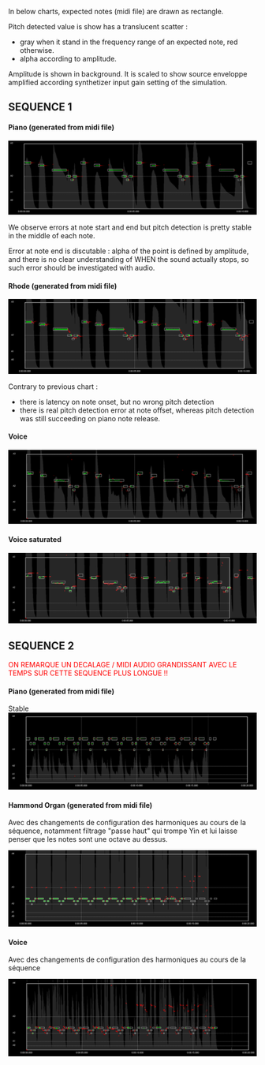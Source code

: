 In below charts, expected notes (midi file) are drawn as rectangle.

Pitch detected value is show has a translucent scatter :
* gray when it stand in the frequency range of an expected note, red otherwise.
* alpha according to amplitude.

Amplitude is shown in background. It is scaled to show source enveloppe amplified according synthetizer input gain setting of the simulation.

## SEQUENCE 1

#### Piano (generated from midi file)

<img src="images/benchmarks/sequence/bass/benchmark-sequence-piano.png"/>

We observe errors at note start and end but pitch detection is pretty stable in the middle of each note.

Error at note end is discutable : alpha of the point is defined by amplitude, and there is no clear understanding of WHEN the sound actually stops, so such error should be investigated with audio.


#### Rhode (generated from midi file)

<img src="images/benchmarks/sequence/bass/benchmark-sequence-rhode.png"/>

Contrary to previous chart :
* there is latency on note onset, but no wrong pitch detection
* there is real pitch detection error at note offset, whereas pitch detection was still succeeding on piano note release.

#### Voice

<img src="images/benchmarks/sequence/bass/benchmark-sequence-voice.png"/>

#### Voice saturated
<img src="images/benchmarks/sequence/bass/benchmark-sequence-voice-overdrive.png"/>

## SEQUENCE 2
<font color="red">
ON REMARQUE UN DECALAGE / MIDI AUDIO GRANDISSANT AVEC LE TEMPS SUR CETTE SEQUENCE PLUS LONGUE !!
</font>

#### Piano (generated from midi file)

Stable
<img src="images/benchmarks/sequence/seq1/piano.png"/>


#### Hammond Organ (generated from midi file)

Avec des changements de configuration des harmoniques au cours de la séquence, notamment filtrage "passe haut" qui trompe Yin et lui laisse penser que les notes sont une octave au dessus.

<img src="images/benchmarks/sequence/seq1/hammond.png"/>

#### Voice

Avec des changements de configuration des harmoniques au cours de la séquence

<img src="images/benchmarks/sequence/seq1/voice.png"/>
